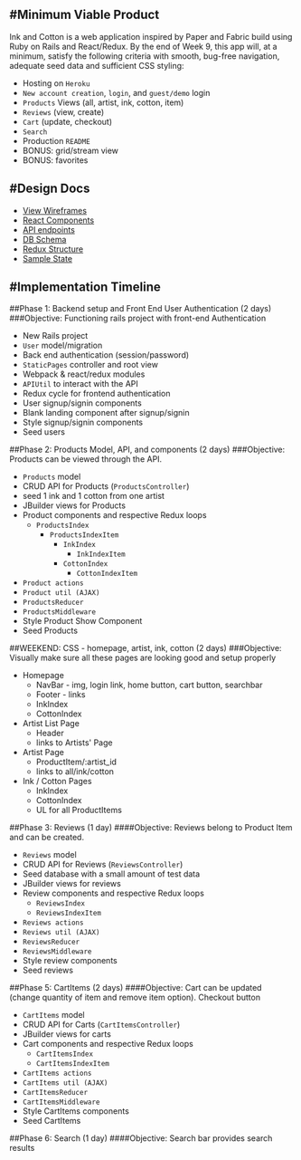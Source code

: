 #Minimum Viable Product
---
Ink and Cotton is a web application inspired by Paper and Fabric build using Ruby on Rails and React/Redux. By the end of Week 9, this app will, at a minimum, satisfy the following criteria with smooth, bug-free navigation, adequate seed data and sufficient CSS styling:
* Hosting on `Heroku`
* `New account creation`, `login`, and `guest/demo` login
* `Products` Views (all, artist, ink, cotton, item)
* `Reviews` (view, create)
* `Cart` (update, checkout)
* `Search`
* Production `README`
* BONUS: grid/stream view
* BONUS: favorites

#Design Docs
---
* [View Wireframes](https://github.com/abagnard/Ink-And-Cotton/tree/master/docs/wireframes)
* [React Components](component-heirarchy.md)
* [API endpoints](api-endpoints.md)
* [DB Schema](schema.md)
* [Redux Structure](redux-structure.md)
* [Sample State](sample-state.md)


#Implementation Timeline
---

##Phase 1: Backend setup and Front End User Authentication (2 days)
###Objective: Functioning rails project with front-end Authentication
* New Rails project
* `User` model/migration
* Back end authentication (session/password)
* `StaticPages` controller and root view
* Webpack & react/redux modules
* `APIUtil` to interact with the API
* Redux cycle for frontend authentication
* User signup/signin components
* Blank landing component after signup/signin
* Style signup/signin components
* Seed users

##Phase 2: Products Model, API, and components (2 days)
###Objective: Products can be viewed through the API.
*  `Products` model
*  CRUD API for Products (`ProductsController`)
*  seed 1 ink and 1 cotton from one artist
*  JBuilder views for Products
*  Product components and respective Redux loops
    *  `ProductsIndex`
        *  `ProductsIndexItem`
            *  `InkIndex`
                *  `InkIndexItem`
            *  `CottonIndex`
                *  `CottonIndexItem`
*  `Product actions`
*  `Product util (AJAX)`
*  `ProductsReducer`
*  `ProductsMiddleware`
*  Style Product Show Component
*  Seed Products

##WEEKEND: CSS - homepage, artist, ink, cotton (2 days)
###Objective: Visually make sure all these pages are looking good and setup properly
*  Homepage
    *  NavBar - img, login link, home button, cart button, searchbar
    *  Footer - links
    *  InkIndex
    *  CottonIndex
* Artist List Page
    * Header
    * links to Artists' Page
* Artist Page
    *  ProductItem/:artist_id
    *  links to all/ink/cotton
*  Ink / Cotton Pages
    *  InkIndex
    *  CottonIndex
    *  UL for all ProductItems

##Phase 3: Reviews (1 day)
####Objective: Reviews belong to Product Item and can be created.
*  `Reviews` model
*  CRUD API for Reviews (`ReviewsController`)
*  Seed database with a small amount of test data
*  JBuilder views for reviews
*  Review components and respective Redux loops
    *  `ReviewsIndex`
    *  `ReviewsIndexItem`
*  `Reviews actions`
*  `Reviews util (AJAX)`
*  `ReviewsReducer`
*  `ReviewsMiddleware`
*  Style review components
*  Seed reviews

##Phase 5: CartItems (2 days)
####Objective: Cart can be updated (change quantity of item and remove item option). Checkout button
*  `CartItems` model
*  CRUD API for Carts (`CartItemsController`)
*  JBuilder views for carts
*  Cart components and respective Redux loops
    *  `CartItemsIndex`
    *  `CartItemsIndexItem`
*  `CartItems actions`
*  `CartItems util (AJAX)`
*  `CartItemsReducer`
*  `CartItemsMiddleware`
*  Style CartItems components
*  Seed CartItems

##Phase 6: Search (1 day)
####Objective: Search bar provides search results
<!-- not sure exactly what needs to be done here.... -->
